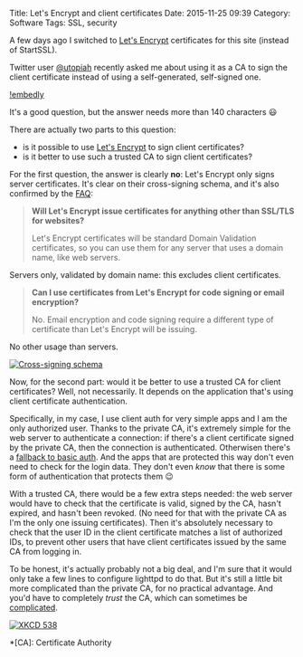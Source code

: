 Title: Let's Encrypt and client certificates
Date: 2015-11-25 09:39
Category: Software
Tags: SSL, security

A few days ago I switched to [Let's Encrypt][] certificates for this site (instead of StartSSL).

Twitter user [@utopiah][] recently asked me about using it as a CA to sign the client certificate instead of using a
self-generated, self-signed one.

[!embedly](https://twitter.com/utopiah/status/664683635354771456)

It's a good question, but the answer needs more than 140 characters :smiley:

There are actually two parts to this question:

* is it possible to use [Let's Encrypt][] to sign client certificates?
* is it better to use such a trusted CA to sign client certificates?

For the first question, the answer is clearly **no**: Let's Encrypt only signs server certificates. It's clear on their
cross-signing schema, and it's also confirmed by the [FAQ][]:

> **Will Let's Encrypt issue certificates for anything other than SSL/TLS for websites?**
>
> Let's Encrypt certificates will be standard Domain Validation certificates, so you can use them for any server that
> uses a domain name, like web servers.

Servers only, validated by domain name: this excludes client certificates.

> **Can I use certificates from Let's Encrypt for code signing or email encryption?**
>
> No. Email encryption and code signing require a different type of certificate than Let's Encrypt will be issuing.

No other usage than servers.

[![Cross-signing schema](https://letsencrypt.org/certs/isrg-keys.png "Cross-signing schema")](https://letsencrypt.org/certificates/)

Now, for the second part: would it be better to use a trusted CA for client certificates? Well, not necessarily. It
depends on the application that's using client certificate authentication.

Specifically, in my case, I use client auth for very simple apps and I am the only authorized user. Thanks to the
private CA, it's extremely simple for the web server to authenticate a connection: if there's a client certificate
signed by the private CA, then the connection is authenticated. Otherwisen there's a [fallback to basic auth][fallback].
And the apps that are protected this way don't even need to check for the login data. They don't even *know* that there
is some form of authentication that protects them :wink:

With a trusted CA, there would be a few extra steps needed: the web server would have to check that the certificate is
valid, signed by the CA, hasn't expired, and hasn't been revoked. (No need for that with the private CA as I'm the only
one issuing certificates). Then it's absolutely necessary to check that the user ID in the client certificate matches a
list of authorized IDs, to prevent other users that have client certificates issued by the same CA from logging in.

To be honest, it's actually probably not a big deal, and I'm sure that it would only take a few lines to configure
lighttpd to do that. But it's still a little bit more complicated than the private CA, for no practical advantage. And
you'd have to completely *trust* the CA, which can sometimes be [complicated][CA compromise].

[![XKCD 538](http://imgs.xkcd.com/comics/security.png "Actual actual reality: nobody cares about his secrets.  (Also, I would be hard-pressed to find that wrench for $5.)")](https://xkcd.com/538/)

[CA compromise]: https://en.wikipedia.org/wiki/Certificate_authority#CA_compromise
[fallback]: /posts/2014/08/13/basic-auth-ssl-client-certificate-dual-method-authentication-in-lighttpd/
[FAQ]: https://Let/t/frequently-asked-questions-faq/26
[Let's Encrypt]: https://letsencrypt.org/
[@utopiah]: https://twitter.com/utopiah

*[CA]:  Certificate Authority
